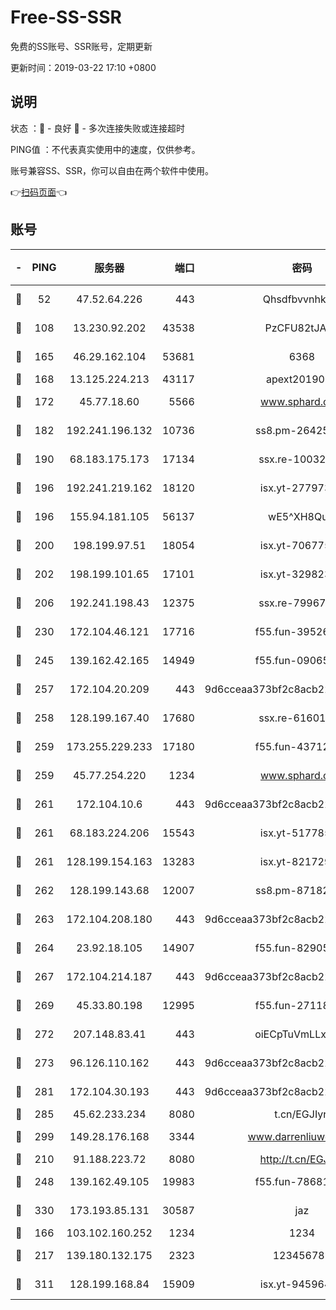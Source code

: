 # Free-SS-SSR

免费的SS账号、SSR账号，定期更新

更新时间：2019-03-22 17:10 +0800

## 说明

状态     ：🙂 - 良好 🙁 - 多次连接失败或连接超时

PING值   ：不代表真实使用中的速度，仅供参考。

账号兼容SS、SSR，你可以自由在两个软件中使用。

👉[扫码页面](https://liesauer.github.io/Free-SS-SSR/)👈

## 账号

|-|PING|服务器|端口|密码|加密方式|区域|
|:----:|:----:|:-----:|-----:|:----:|:----:|:----:|
|🙂|52|47.52.64.226|443|Qhsdfbvvnhkm1|aes-256-cfb|HK|
|🙂|108|13.230.92.202|43538|PzCFU82tJAdZ|aes-256-cfb|JP|
|🙂|165|46.29.162.104|53681|6368|aes-256-ctr|RU|
|🙂|168|13.125.224.213|43117|apext2019005|chacha20|KR|
|🙂|172|45.77.18.60|5566|www.sphard.com|aes-256-cfb|JP|
|🙂|182|192.241.196.132|10736|ss8.pm-26425369|aes-256-cfb|US|
|🙂|190|68.183.175.173|17134|ssx.re-10032791|aes-256-cfb|US|
|🙂|196|192.241.219.162|18120|isx.yt-27797357|aes-256-cfb|US|
|🙂|196|155.94.181.105|56137|wE5^XH8Quw|aes-256-cfb|US|
|🙂|200|198.199.97.51|18054|isx.yt-70677561|aes-256-cfb|US|
|🙂|202|198.199.101.65|17101|isx.yt-32982313|aes-256-cfb|US|
|🙂|206|192.241.198.43|12375|ssx.re-79967299|aes-256-cfb|US|
|🙂|230|172.104.46.121|17716|f55.fun-39526771|aes-256-cfb|SG|
|🙂|245|139.162.42.165|14949|f55.fun-09065498|aes-256-cfb|SG|
|🙂|257|172.104.20.209|443|9d6cceaa373bf2c8acb22e60b6a58be6|aes-256-cfb|US|
|🙂|258|128.199.167.40|17680|ssx.re-61601620|aes-256-cfb|SG|
|🙂|259|173.255.229.233|17180|f55.fun-43712198|aes-256-cfb|US|
|🙂|259|45.77.254.220|1234|www.sphard.com|aes-256-cfb|SG|
|🙂|261|172.104.10.6|443|9d6cceaa373bf2c8acb22e60b6a58be6|aes-256-cfb|US|
|🙂|261|68.183.224.206|15543|isx.yt-51778566|aes-256-cfb|SG|
|🙂|261|128.199.154.163|13283|isx.yt-82172989|aes-256-cfb|SG|
|🙂|262|128.199.143.68|12007|ss8.pm-87182779|aes-256-cfb|SG|
|🙂|263|172.104.208.180|443|9d6cceaa373bf2c8acb22e60b6a58be6|aes-256-cfb|US|
|🙂|264|23.92.18.105|14907|f55.fun-82905672|aes-256-cfb|US|
|🙂|267|172.104.214.187|443|9d6cceaa373bf2c8acb22e60b6a58be6|aes-256-cfb|US|
|🙂|269|45.33.80.198|12995|f55.fun-27118272|aes-256-cfb|US|
|🙂|272|207.148.83.41|443|oiECpTuVmLLxk4Ts|aes-256-cfb|AU|
|🙂|273|96.126.110.162|443|9d6cceaa373bf2c8acb22e60b6a58be6|aes-256-cfb|US|
|🙂|281|172.104.30.193|443|9d6cceaa373bf2c8acb22e60b6a58be6|aes-256-cfb|US|
|🙂|285|45.62.233.234|8080|t.cn/EGJIyrl|rc4-md5|CA|
|🙂|299|149.28.176.168|3344|www.darrenliuwei.com|aes-256-cfb|AU|
|🙂|210|91.188.223.72|8080|http://t.cn/EGJIyrl|rc4-md5|RU|
|🙂|248|139.162.49.105|19983|f55.fun-78681793|aes-256-cfb|SG|
|🙂|330|173.193.85.131|30587|jaz|aes-256-cfb|US|
|🙁|166|103.102.160.252|1234|1234|rc4-md5|JP|
|🙁|217|139.180.132.175|2323|123456789|aes-256-cfb|SG|
|🙁|311|128.199.168.84|15909|isx.yt-94596465|aes-256-cfb|SG|
